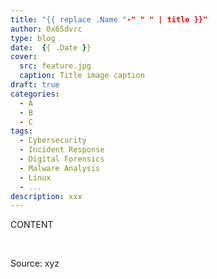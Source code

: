 ```yaml
---
title: "{{ replace .Name "-" " " | title }}"
author: 0x65dvrc
type: blog
date:  {{ .Date }}
cover: 
  src: feature.jpg
  caption: Title image caption
draft: true
categories:
  - A
  - B
  - C
tags:
  - Cybersecurity
  - Incident Response
  - Digital Forensics
  - Malware Analysis
  - Linux
  - ...
description: xxx
---
```


CONTENT

&nbsp;

Source: xyz